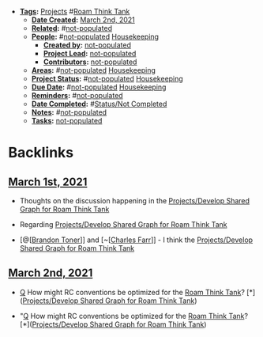 - **[Tags](<../Tags.md>):** [Projects](<../Projects.md>) #[Roam Think Tank](<../Roam Think Tank.md>)
    - **[Date Created](<../Date Created.md>):** [March 2nd, 2021](<../March 2nd, 2021.md>)
    - **[Related](<../Related.md>):** #[not-populated](<../not-populated.md>)
    - **[People](<../People.md>):** #[not-populated](<../not-populated.md>) [Housekeeping](<../Housekeeping.md>)
        - **[Created by](<../Created by.md>):** [not-populated](<../not-populated.md>)
        - **[Project Lead](<../Project Lead.md>):** [not-populated](<../not-populated.md>)
        - **[Contributors](<../Contributors.md>):** [not-populated](<../not-populated.md>)
    - **[Areas](<../Areas.md>):** #[not-populated](<../not-populated.md>) [Housekeeping](<../Housekeeping.md>)
    - **[Project Status](<../Project Status.md>):** #[not-populated](<../not-populated.md>) [Housekeeping](<../Housekeeping.md>)
    - **[Due Date](<../Due Date.md>):** #[not-populated](<../not-populated.md>) [Housekeeping](<../Housekeeping.md>)
    - **[Reminders](<../Reminders.md>):** #[not-populated](<../not-populated.md>) 
    - **[Date Completed](<../Date Completed.md>):** #[Status/Not Completed](<../Status/Not Completed.md>)
    - **[Notes](<../Notes.md>):** #[not-populated](<../not-populated.md>)
    - **[Tasks](<../Tasks.md>):** [not-populated](<../not-populated.md>)

# Backlinks
## [March 1st, 2021](<March 1st, 2021.md>)
- Thoughts on the discussion happening in the [Projects/Develop Shared Graph for Roam Think Tank](<../Projects/Develop Shared Graph for Roam Think Tank.md>)

- Regarding [Projects/Develop Shared Graph for Roam Think Tank](<../Projects/Develop Shared Graph for Roam Think Tank.md>)

- [@[[Brandon Toner](<../@[[Brandon Toner.md>)]] and [~[[Charles Farr](<../~[[Charles Farr.md>)]] - I think the [Projects/Develop Shared Graph for Roam Think Tank](<../Projects/Develop Shared Graph for Roam Think Tank.md>)

## [March 2nd, 2021](<March 2nd, 2021.md>)
- [Q](<../Q.md>) How might RC conventions be optimized for the [Roam Think Tank](<../Roam Think Tank.md>)? [*]([Projects/Develop Shared Graph for Roam Think Tank](<../Projects/Develop Shared Graph for Roam Think Tank.md>))

- "[Q](<../Q.md>) How might RC conventions be optimized for the [Roam Think Tank](<../Roam Think Tank.md>)? [*]([Projects/Develop Shared Graph for Roam Think Tank](<../Projects/Develop Shared Graph for Roam Think Tank.md>))

